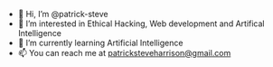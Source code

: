 - 👋 Hi, I’m @patrick-steve
- 👀 I’m interested in Ethical Hacking, Web development and Artifical Intelligence
- 🌱 I’m currently learning Artificial Intelligence
- 📫 You can reach me at patricksteveharrison@gmail.com


